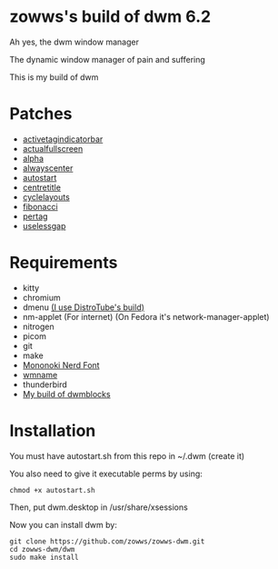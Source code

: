 # zowws's build of dwm 6.2
Ah yes, the dwm window manager

The dynamic window manager of pain and suffering 

This is my build of dwm
# Patches
* [activetagindicatorbar](https://dwm.suckless.org/patches/activetagindicatorbar/)
* [actualfullscreen](https://dwm.suckless.org/patches/actualfullscreen/)
* [alpha](https://dwm.suckless.org/patches/alpha/)
* [alwayscenter](https://dwm.suckless.org/patches/alwayscenter/)
* [autostart](https://dwm.suckless.org/patches/autostart/)
* [centretitle](https://dwm.suckless.org/patches/centretitle/)
* [cyclelayouts](https://dwm.suckless.org/patches/cyclelayouts/)
* [fibonacci](https://dwm.suckless.org/patches/fibonacci/)
* [pertag](https://dwm.suckless.org/patches/pertag/)
* [uselessgap](https://dwm.suckless.org/patches/uselessgap/)
# Requirements
* kitty
* chromium
* dmenu [(I use DistroTube's build)](https://gitlab.com/dwt1/dmenu-distrotube)
* nm-applet (For internet) (On Fedora it's network-manager-applet)
* nitrogen
* picom
* git
* make
* [Mononoki Nerd Font](https://aur.archlinux.org/packages/nerd-fonts-mononoki/)
* [wmname](https://tools.suckless.org/x/wmname/)
* thunderbird
* [My build of dwmblocks](https://github.com/zowws/dwmblocks-zowws)
# Installation
You must have autostart.sh from this repo in ~/.dwm (create it)

You also need to give it executable perms by using:
```
chmod +x autostart.sh
```
Then, put dwm.desktop in /usr/share/xsessions

Now you can install dwm by:
```
git clone https://github.com/zowws/zowws-dwm.git
cd zowws-dwm/dwm
sudo make install
```
